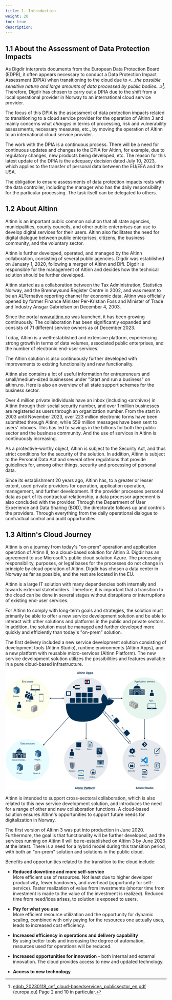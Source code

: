 ```yaml
---
title: 1. Introduction
weight: 20
toc: true
description: 
---
```


## 1.1 About the Assessment of Data Protection Impacts

As Digdir interprets documents from the European Data Protection Board (EDPB), it often appears necessary to conduct a
Data Protection Impact Assessment (DPIA) when transitioning to the cloud due to «*...the possible sensitive nature and
large amounts of data processed by public bodies...*»[^1]. Therefore, Digdir has chosen to carry out a DPIA due to the
shift from a local operational provider in Norway to an international cloud service provider.

The focus of this DPIA is the assessment of data protection impacts related to transitioning to a cloud service provider
for the operation of Altinn 3 and mainly concerns what *changes* in terms of processing, risk and vulnerability
assessments, necessary measures, etc., by moving the operation of Altinn to an international cloud service
provider.

The work with the DPIA is a continuous process. There will be a need for continuous updates and changes to the DPIA for
Altinn, for example, due to regulatory changes, new products being developed, etc. The reason for this latest update of
the DPIA is the adequacy decision dated July 10, 2023, which applies to the transfer of personal data between the EU/EEA
and the USA.

The obligation to ensure assessments of data protection impacts rests with the data controller, including the manager
who has the daily responsibility for the particular processing. The task itself can be delegated to others.

## 1.2 About Altinn

Altinn is an important public common solution that all state agencies, municipalities, county councils, and other public
enterprises can use to develop digital services for their users. Altinn also facilitates the need for digital dialogue
between public enterprises, citizens, the business community, and the voluntary sector.

Altinn is further developed, operated, and managed by the Altinn collaboration, consisting of several public agencies.
Digdir was established on January 1, 2020, following a merger of Altinn and Difi. Digdir is responsible for the
management of Altinn and decides how the technical solution should be further developed.

Altinn started as a collaboration between the Tax Administration, Statistics Norway, and the Brønnøysund Register Centre
in 2002, and was meant to be an ALTernative reporting channel for economic data. Altinn was officially opened by
former Finance Minister Per-Kristian Foss and Minister of Trade and Industry Ansgar Gabrielsen on December 4, 2003.

Since the portal www.altinn.no was launched, it has been growing continuously. The collaboration has been significantly
expanded and consists of 71 different service owners as of December 2023.

Today, Altinn is a well-established and extensive platform, experiencing strong growth in terms of data volumes,
associated public enterprises, and the number of electronic end-user services.

The Altinn solution is also continuously further developed with improvements to existing functionality and new
functionality.

Altinn also contains a lot of useful information for entrepreneurs and small/medium-sized businesses under "Start and
run a business" on altinn.no. Here is also an overview of all state support schemes for the business sector.

Over 4 million private individuals have an inbox (including «archive») in Altinn through their social security number,
and over 1 million businesses are registered as users through an organization number. From the start in 2003 until
November 2023, over 223 million electronic forms have been submitted through Altinn, while 559 million messages have
been sent to users' inboxes. This has led to savings in the billions for both the public sector and the business
community. And the use of services in Altinn is continuously increasing.

As a protective-worthy object, Altinn is subject to the Security Act, and thus strict conditions for the security of the
solution. In addition, Altinn is subject to the Personal Data Act and several other regulations that provide guidelines
for, among other things, security and processing of personal data.

Since its establishment 20 years ago, Altinn has, to a greater or lesser extent, used private providers for operation,
application operation, management, and further development. If the provider processes personal data as part of its
contractual relationship, a data processor agreement is also concluded with the provider. Through the Department of User
Experience and Data Sharing (BOD), the directorate follows up and controls the providers. Through everything from the
daily operational dialogue to contractual control and audit opportunities.

## 1.3 Altinn's Cloud Journey

Altinn is on a journey from today's "on-prem" operation and application operation of Altinn II, to a cloud-based
solution for Altinn 3. Digdir has an agreement to use Microsoft's public cloud solution Azure. The processing
responsibility, purposes, or legal bases for the processes do not change in principle by cloud operation of Altinn.
Digdir has chosen a data center in Norway as far as possible, and the rest are located in the EU.

Altinn is a large IT solution with many dependencies both internally and towards external stakeholders. Therefore, it is
important that a transition to the cloud can be done in several stages without disruptions or interruptions of existing
end-user services.

For Altinn to comply with long-term goals and strategies, the solution must primarily be able to offer a new service
development solution and be able to interact with other solutions and platforms in the public and private sectors. In
addition, the solution must be managed and further developed more quickly and efficiently than today's "on-prem"
solution.

The first delivery included a new service development solution consisting of development tools (Altinn Studio), runtime
environments (Altinn Apps), and a new platform with reusable micro-services (Altinn Platform). The new service
development solution utilizes the possibilities and features available in a pure cloud-based infrastructure.

![Concept](/nb/community/about/concept3.svg "Altinn 3 concept")

Altinn is intended to support cross-sectoral collaboration, which is also related to this new service development
solution, and introduces the need for a range of other and new collaboration functions. A cloud-based solution ensures
Altinn's opportunities to support future needs for digitalization in Norway.

The first version of Altinn 3 was put into production in June 2020. Furthermore, the goal is that functionality will be
further developed, and the services running on Altinn II will be re-established on Altinn 3 by June 2026 at the latest.
There is a need for a hybrid model during this transition period, with both an "on-prem" solution and solutions in the
public cloud.

Benefits and opportunities related to the transition to the cloud include:

- **Reduced downtime and more self-service**  
More efficient use of resources. Not least due to higher developer productivity, fewer handovers, and overhead
(opportunity for self-service). Faster realization of value from investments (shorter time from investment is made to
the value of the investment is realized). Reduced time from need/idea arises, to solution is exposed to users.

- **Pay for what you use**  
More efficient resource utilization and the opportunity for dynamic scaling, combined with only paying for the resources
one actually uses, leads to increased cost efficiency.

- **Increased efficiency in operations and delivery capability**  
By using better tools and increasing the degree of automation, resources used for operations will be reduced.

- **Increased opportunities for innovation** - both internal and external innovation. The cloud provides access to new
  and updated technology.

- **Access to new technology**


[^1]: [edpb_20230118_cef_cloud-basedservices_publicsector_en.pdf](https://www.edpb.europa.eu/system/files/2023-01/edpb_20230118_cef_cloud-basedservices_publicsector_en.pdf) (europa.eu) Page 2 and 10 in particular.